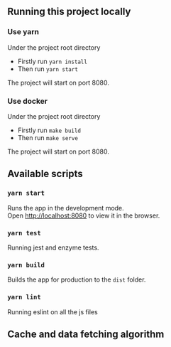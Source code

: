 
## Running this project locally

### Use yarn
Under the project root directory

* Firstly run `yarn install`
* Then run `yarn start`

The project will start on port 8080.

### Use docker
Under the project root directory

* Firstly run `make build`
* Then run `make serve`

The project will start on port 8080.

## Available scripts

### `yarn start`

Runs the app in the development mode.<br>
Open [http://localhost:8080](http://localhost:8080) to view it in the browser.

### `yarn test`

Running jest and enzyme tests.

### `yarn build`

Builds the app for production to the `dist` folder.<br>

### `yarn lint`

Running eslint on all the js files

## Cache and data fetching algorithm
